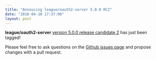 ```yaml
---
title: "Annoucing league/oauth2-server 5.0.0 RC2"
date: "2016-04-10 17:37:00"
layout: post
---
```


**league/oauth2-server** [version 5.0.0 release candidate 2](https://github.com/thephpleague/oauth2-server/releases/tag/5.0.0-RC2) has just been tagged!

Please feel free to ask questions on the [Github issues page](https://github.com/thephpleague/oauth2-server/issues) and propose changes with a pull request.
